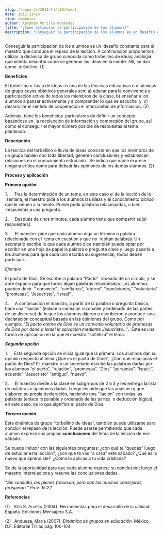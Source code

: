 ```yaml
---
slug: /comparte/2011/t4/l10/tema1
date: 2011-11-26
tipo: comunica
author: Abraham Murillo Menéndez
title: "¿Cómo estimular la participación de los alumnos?"
description: "Conseguir la participación de los alumnos es un desafío constante para el  maestro que conduce el repaso de la lección. A continuación proponemos utilizar  la dinámica de grupo conocida como torbellino de ideas; analogía que intenta  describir cómo se generan las ideas en la m..."
---
```


Conseguir la participación de los alumnos es un  desafío constante para el maestro que conduce el repaso de la lección. A continuación proponemos utilizar la dinámica de grupo conocida como torbellino de ideas; analogía que intenta describir cómo se generan las ideas en la mente. Allí, se dan como  torbellino. (1)

**Beneficios**

El torbellino o lluvia de ideas es una de las técnicas educativas o dinámicas de grupo cuyos objetivos generales son: a) educar para la convivencia y participación activa de todos los miembros de la clase, b) enseñar a los alumnos a pensar activamente y a comprender lo que se escucha  y  c) desarrollar el sentido de cooperación e  intercambio de información. (2)

Además, tiene los beneficios  particulares de definir un concepto basándose en  la recolección de información y compresión del grupo, así como el conseguir el mayor número posible de respuestas al tema planteado.

**Descripción**

La técnica del torbellino o lluvia de ideas consiste en que los miembros de un grupo hablen con toda libertad, generen conclusiones y establezcan relaciones en el conocimiento estudiado.  Se indica que nadie exprese ninguna crítica como para debatir las opiniones de los demás alumnos. (2)

**Proceso y aplicación**

**Primera opción**

1.     Tras la determinación de un tema, en este caso el de la lección de la  semana, el maestro pide a los alumnos las ideas y el conocimiento bíblico que le vienen a la mente. Puede pedir palabras relacionadas, o bien,  respuestas a una pregunta.

2.     Después de unos minutos, cada alumno tiene que compartir su(s) respuesta(s).

3.     El maestro  pide que cada alumno diga un término o palabra relacionada con el  tema en cuestión y que no  repitan palabras. Un secretario escribe lo que cada alumno dice (también puede optar por escribir en una hoja de papel la palabra o pregunta clave y luego pasarla a los alumnos para que cada uno escriba su sugerencia), todos deben participar.

_Ejemplo_

El pacto de Dios. Se escribe la palabra “Pacto”  rodeado de un círculo, y se abre espacio para que todos digan palabras relacionadas. Los alumnos pueden decir  “ convenio”,  “confianza”, “eterno”, “condiciones,” “voluntario” ”promesas”, “Jesucristo”, “Israel” .

4.     A continuación el maestro, a partir de la palabra o pregunta básica, hace una “ilación” (enlace o conexión razonable y ordenado de las partes de un discurso) de lo que los alumnos dijeron o escribieron y produce  una declaración conceptual basada en las opiniones del grupo. Como por ejemplo: _“El pacto eterno de Dios es un convenio voluntario de promesas de Dios por darle a Israel la salvación mediante Jesucristo_…”.  Esta es una forma de aplicación en la que el maestro “sintetiza” el tema.

**_Segunda opción_**

1.     Esta segunda opción se inicia igual que la primera. Los alumnos dan su opinión respecto al tema ¿Qué es el pacto de Dios?,  ¿Con qué relacionas el pacto de Dios? El  maestro o un secretario escribe las palabras dadas por los alumnos “el pacto”, “relación”, “promesas”, “Dios” “personas”, “Israel ”, acuerdo” “Jesucristo” “antiguo”, “nuevo”.

2.     El maestro divide a la clase en subgrupos de 2 o 3 y les entrega la lista de palabras u opiniones dadas. Luego les pide que las analicen y que elaboren su propia declaración, haciendo una “ilación” con todas las palabras (enlace razonable y ordenado de las partes  o deducción lógica), en este caso, de lo que significa el pacto de Dios.

**_Tercera opción_**

Esta dinámica de grupo “torbellino de ideas”, también puede utilizarse para concluir el repaso de la lección. Puede usarse permitiendo que cada alumno exprese sus propias **conclusiones** del tema de la lección de ese sábado.

Se puede inducir con las siguientes preguntas: ¿con qué te “quedas” luego de estudiar esta lección?, ¿con qué te vas “a casa” este sábado? ¿Qué es lo nuevo que aprendiste?  ¿Cómo lo aplicas a tu vida cristiana?

Se da la oportunidad para que cada alumno exprese su conclusión; luego el maestro interrelaciona y resume las conclusiones dadas.

_“Sin consulta, los planes fracasan; pero con los muchos consejeros, prosperan.” Prov. 15:22_

**Referencias**

(1)   Villa S. Aurelio (2004). Herramientas para el desarrollo de la calidad. España. Ediciones Mensajero S.A.

(2)   Andueza, María (2007). _Dinámica de grupos en educación_. México, D.F. Editorial Trillas pág. 100-104.
